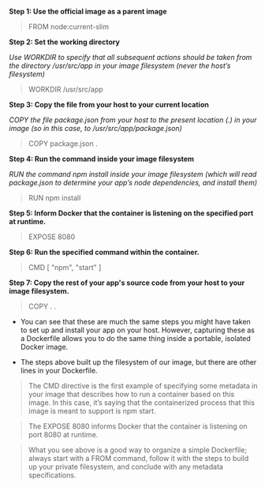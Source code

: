 **Step 1: Use the official image as a parent image**
> FROM node:current-slim

**Step 2: Set the working directory**

*Use WORKDIR to specify that all subsequent actions should be taken from the  directory /usr/src/app in your image filesystem (never the host’s filesystem)*
> WORKDIR /usr/src/app


**Step 3: Copy the file from your host to your current location**

*COPY the file package.json from your host to the present location (.) in your image (so in this case, to /usr/src/app/package.json)*
> COPY package.json .

**Step 4: Run the command inside your image filesystem**

*RUN the command npm install inside your image filesystem (which will read package.json to determine your app’s node dependencies, and install them)*
> RUN npm install

**Step 5: Inform Docker that the container is listening on the specified port at runtime.**
> EXPOSE 8080

**Step 6: Run the specified command within the container.**
> CMD [ "npm", "start" ]

**Step 7: Copy the rest of your app's source code from your host to your image filesystem.**
 > COPY . .
      
    
    
- You can see that these are much the same steps you might have taken to set up and install your app on your host. 
However, capturing these as a Dockerfile allows you to do the same thing inside a portable, isolated Docker image.

- The steps above built up the filesystem of our image, but there are other lines in your Dockerfile.

> The CMD directive is the first example of specifying some metadata in your image that describes how to run a container 
   based on this image. In this case, it’s saying that the containerized process that this image is meant to support is npm start.

> The EXPOSE 8080 informs Docker that the container is listening on port 8080 at runtime.

> What you see above is a good way to organize a simple Dockerfile; always start with a FROM command, 
   follow it with the steps to build up your private filesystem, and conclude with any metadata specifications. 

